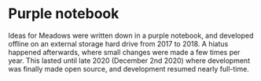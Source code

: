# Purple notebook

Ideas for Meadows were written down in a purple notebook, and developed offline on an external storage hard drive from 2017 to 2018. A hiatus happened afterwards, where small changes were made a few times per year. This lasted until late 2020 (December 2nd 2020) where development was finally made open source, and development resumed nearly full-time.

